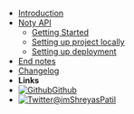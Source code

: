 - [Introduction](/)
- [Noty API]()
    - [Getting Started](/pages/noty-api/getting-started)
    - [Setting up project locally](/pages/noty-api/setting-up-locally)
    - [Setting up deployment](/pages/noty-api/setting-up-deployment)
- [End notes](/pages/finish)
- [Changelog](/pages/changelog)
- **Links**
- [![Github](https://icongr.am/simple/github.svg?color=808080&size=16)Github](https://github.com/patilshreyas/NotyKT)
- [![Twitter](https://icongram.jgog.in/simple/twitter.svg?colored&size=16)@imShreyasPatil](http://twitter.com/imShreyasPatil)